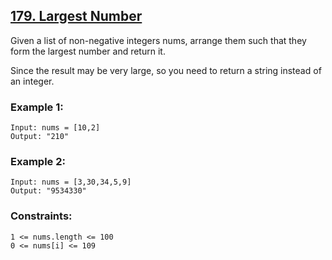 ## [179. Largest Number](https://leetcode.com/problems/largest-number/)

Given a list of non-negative integers nums, arrange them such that they form the largest number and return it.

Since the result may be very large, so you need to return a string instead of an integer.

 

### Example 1:
```
Input: nums = [10,2]
Output: "210"
```
### Example 2:
```
Input: nums = [3,30,34,5,9]
Output: "9534330"
 ```

### Constraints:
```
1 <= nums.length <= 100
0 <= nums[i] <= 109
```
